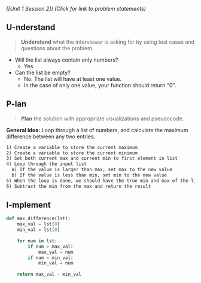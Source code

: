 *[[Unit 1 Session 2]] (Click for link to problem statements)*

## U-nderstand
 
> **Understand** what the interviewer is asking for by using test cases and questions about the problem.

- Will the list always contain only numbers?
  - Yes.
- Can the list be empty?
  - No.  The list will have at least one value.
  - In the case of only one value, your function should return "0".

## P-lan

> **Plan** the solution with appropriate visualizations and pseudocode.

**General Idea:** Loop through a list of numbers, and calculate the maximum difference between any two entries.

```markdown
1) Create a variable to store the current maximum
2) Create a variable to store the current minimum
3) Set both current max and current min to first element in list
4) Loop through the input list
  a) If the value is larger than max, set max to the new value
  b) If the value is less than min, set min to the new value
5) When the loop is done, we should have the true min and max of the list
6) Subtract the min from the max and return the result
```

## I-mplement

```python
def max_difference(lst):
	max_val = lst[0]
	min_val = lst[0]
	
	for num in lst:
		if num > max_val:
			max_val = num
		if num < min_val:
			min_val = num
	
	return max_val - min_val
```